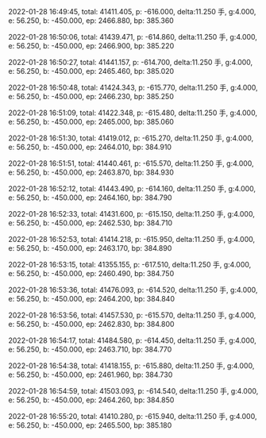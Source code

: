 2022-01-28 16:49:45, total: 41411.405, p: -616.000, delta:11.250 手, g:4.000, e: 56.250, b: -450.000, ep: 2466.880, bp: 385.360

2022-01-28 16:50:06, total: 41439.471, p: -614.860, delta:11.250 手, g:4.000, e: 56.250, b: -450.000, ep: 2466.900, bp: 385.220

2022-01-28 16:50:27, total: 41441.157, p: -614.700, delta:11.250 手, g:4.000, e: 56.250, b: -450.000, ep: 2465.460, bp: 385.020

2022-01-28 16:50:48, total: 41424.343, p: -615.770, delta:11.250 手, g:4.000, e: 56.250, b: -450.000, ep: 2466.230, bp: 385.250

2022-01-28 16:51:09, total: 41422.348, p: -615.480, delta:11.250 手, g:4.000, e: 56.250, b: -450.000, ep: 2465.000, bp: 385.060

2022-01-28 16:51:30, total: 41419.012, p: -615.270, delta:11.250 手, g:4.000, e: 56.250, b: -450.000, ep: 2464.010, bp: 384.910

2022-01-28 16:51:51, total: 41440.461, p: -615.570, delta:11.250 手, g:4.000, e: 56.250, b: -450.000, ep: 2463.870, bp: 384.930

2022-01-28 16:52:12, total: 41443.490, p: -614.160, delta:11.250 手, g:4.000, e: 56.250, b: -450.000, ep: 2464.160, bp: 384.790

2022-01-28 16:52:33, total: 41431.600, p: -615.150, delta:11.250 手, g:4.000, e: 56.250, b: -450.000, ep: 2462.530, bp: 384.710

2022-01-28 16:52:53, total: 41414.218, p: -615.950, delta:11.250 手, g:4.000, e: 56.250, b: -450.000, ep: 2463.170, bp: 384.890

2022-01-28 16:53:15, total: 41355.155, p: -617.510, delta:11.250 手, g:4.000, e: 56.250, b: -450.000, ep: 2460.490, bp: 384.750

2022-01-28 16:53:36, total: 41476.093, p: -614.520, delta:11.250 手, g:4.000, e: 56.250, b: -450.000, ep: 2464.200, bp: 384.840

2022-01-28 16:53:56, total: 41457.530, p: -615.570, delta:11.250 手, g:4.000, e: 56.250, b: -450.000, ep: 2462.830, bp: 384.800

2022-01-28 16:54:17, total: 41484.580, p: -614.450, delta:11.250 手, g:4.000, e: 56.250, b: -450.000, ep: 2463.710, bp: 384.770

2022-01-28 16:54:38, total: 41418.155, p: -615.880, delta:11.250 手, g:4.000, e: 56.250, b: -450.000, ep: 2461.960, bp: 384.730

2022-01-28 16:54:59, total: 41503.093, p: -614.540, delta:11.250 手, g:4.000, e: 56.250, b: -450.000, ep: 2464.260, bp: 384.850

2022-01-28 16:55:20, total: 41410.280, p: -615.940, delta:11.250 手, g:4.000, e: 56.250, b: -450.000, ep: 2465.500, bp: 385.180